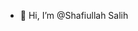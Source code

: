 - 👋 Hi, I’m @Shafiullah Salih 
<!---
Shafiullahjan/Shafiullahjan is a ✨ special ✨ repository because its `README.md` (this file) appears on your GitHub profile.
You can click the Preview link to take a look at your changes.
--->
